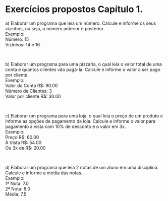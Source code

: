 # Exercícios propostos Capítulo 1.
<p> a) Elaborar um programa que leia um número. Calcule e informe os seus
vizinhos, ou seja, o número anterior e posterior.<br>
Exemplo:<br>
Número: 15 <br>
Vizinhos: 14 e 16
</p>
<br>
<p>
b) Elaborar um programa para uma pizzaria, o qual leia o valor total de
uma conta e quantos clientes vão pagá-la. Calcule e informe o valor a ser
pago por cliente.<br>
Exemplo:<br>
Valor da Conta R$: 90.00<br>
Número de Clientes: 3<br>
Valor por cliente R$: 30.00
</p>
<br>
<p>
c) Elaborar um programa para uma loja, o qual leia o preço de um produto e
informe as opções de pagamento da loja. Calcule e informe o valor para
pagamento à vista com 10% de desconto e o valor em 3x.<br>
Exemplo:<br>
Preço R$: 60.00<br>
À Vista R$: 54.00<br>
Ou 3x de R$: 20.00
</p>
<br>
<p>
d) Elaborar um programa que leia 2 notas de um aluno em uma disciplina.
Calcule e informe a média das notas.<br>
Exemplo:<br>
1ª Nota: 7.0<br>
2ª Nota: 8.0<br>
Média: 7.5
</p>
